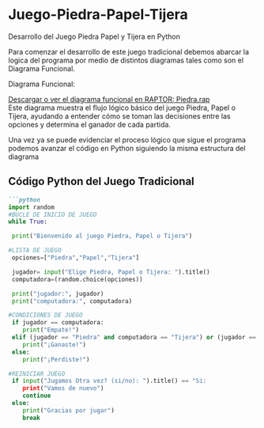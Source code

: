 # Juego-Piedra-Papel-Tijera
Desarrollo del Juego Piedra Papel y Tijera en Python 


Para comenzar el desarrollo de este juego tradicional debemos abarcar la logica del programa por medio de distintos diagramas tales como son el Diagrama Funcional.

Diagrama Funcional:

[Descargar o ver el diagrama funcional en RAPTOR: Piedra.rap](Diagrama%20funciona%20Piedra.rap)  
Este diagrama muestra el flujo lógico básico del juego Piedra, Papel o Tijera, ayudando a entender cómo se toman las decisiones entre las opciones y determina el ganador de cada partida.

Una vez ya se puede evidenciar el proceso lógico que sigue el programa podemos avanzar el código en Python siguiendo la misma estructura del diagrama


## Código Python del Juego Tradicional
```markdown
```python
import random
#BUCLE DE INICIO DE JUEGO
while True:

 print("Bienvenido al juego Piedra, Papel o Tijera")

#LISTA DE JUEGO
 opciones=["Piedra","Papel","Tijera"]

 jugador= input("Elige Piedra, Papel o Tijera: ").title()
 computadora=(random.choice(opciones))

 print("jugador:", jugador)
 print("computadora:", computadora)

#CONDICIONES DE JUEGO
 if jugador == computadora:
    print("Empate!")
 elif (jugador == "Piedra" and computadora == "Tijera") or (jugador == "Papel" and computadora == "Piedra") or (jugador == "Tijera" and computadora == "Papel"):
    print("¡Ganaste!")
 else:
    print("¡Perdiste!")

#REINICIAR JUEGO
 if input("Jugamos Otra vez? (si/no): ").title() == "Si:
    print("Vamos de nuevo")
    continue
 else:
    print("Gracias por jugar")
    break



